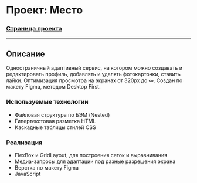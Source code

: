 # Проект: Место
### __[Страница проекта](https://dannylawn.github.io/mesto-project/index.html "Перейти на сайт")__ 
------

## Описание
Одностраничный адаптивный сервис, на котором можно создавать и редактировать профиль, добавлять и удалять фотокарточки, ставить лайки. Оптимизация просмотра на экранах от 320px до ∞. Создан по макету Figma, методом Desktop First.

### Используемые технологии
* Файловая структура по БЭМ (Nested) 
* Гипертекстовая разметка HTML 
* Каскадные таблицы стилей CSS

### Реализация
* FlexBox и GridLayout, для построения сеток и выравнивания
* Медиа-запросы для адаптации под разные разрешения экрана
* Верстка по макету Figma
* JavaScript
